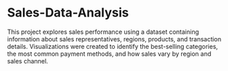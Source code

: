 # Sales-Data-Analysis
This project explores sales performance using a dataset containing information about sales representatives, regions, products, and transaction details. Visualizations were created to identify the best-selling categories, the most common payment methods, and how sales vary by region and sales channel.
